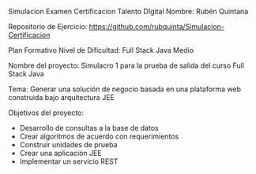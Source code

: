 Simulacion Examen Certificacion Talento DIgital
Nombre: Rubén Quintana

Repositorio de Ejercicio: https://github.com/rubquinta/Simulacion-Certificacion

Plan Formativo Nivel de Dificultad:
Full Stack Java Medio

Nombre del proyecto:
Simulacro 1 para la prueba de
salida del curso Full Stack Java

Tema: Generar una solución de negocio basada en una
plataforma web construida bajo arquitectura JEE

Objetivos del proyecto:
- Desarrollo de consultas a la base de datos
- Crear algoritmos de acuerdo con requerimientos
- Construir unidades de prueba
- Crear una aplicación JEE
- Implementar un servicio REST 
